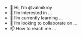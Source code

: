 - 👋 Hi, I’m @valmikroy
- 👀 I’m interested in ...
- 🌱 I’m currently learning ...
- 💞️ I’m looking to collaborate on ...
- 📫 How to reach me ...

<!---
valmikroy/valmikroy is a ✨ special ✨ repository because its `README.md` (this file) appears on your GitHub profile.
You can click the Preview link to take a look at your changes.
--->
